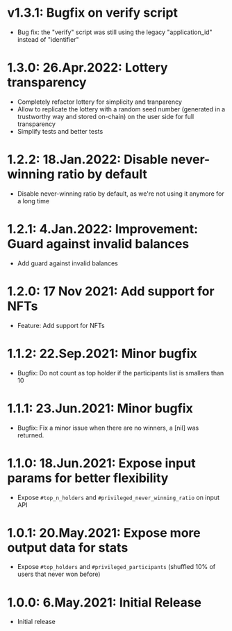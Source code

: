 # v1.3.1: Bugfix on verify script

* Bug fix: the "verify" script was still using the legacy "application_id" instead of "identifier"

# 1.3.0: 26.Apr.2022: Lottery transparency

* Completely refactor lottery for simplicity and tranparency
* Allow to replicate the lottery with a random seed number (generated in a trustworthy way and stored on-chain) on the user side for full transparency
* Simplify tests and better tests

# 1.2.2: 18.Jan.2022: Disable never-winning ratio by default

* Disable never-winning ratio by default, as we're not using it anymore for a long time

# 1.2.1: 4.Jan.2022: Improvement: Guard against invalid balances

* Add guard against invalid balances

# 1.2.0: 17 Nov 2021: Add support for NFTs

* Feature: Add support for NFTs

# 1.1.2: 22.Sep.2021: Minor bugfix

* Bugfix: Do not count as top holder if the participants list is smallers than 10

# 1.1.1: 23.Jun.2021: Minor bugfix

* Bugfix: Fix a minor issue when there are no winners, a [nil] was returned.

# 1.1.0: 18.Jun.2021: Expose input params for better flexibility

* Expose `#top_n_holders` and `#privileged_never_winning_ratio` on input API

# 1.0.1: 20.May.2021: Expose more output data for stats

* Expose `#top_holders` and `#privileged_participants` (shuffled 10% of users that never won before)

# 1.0.0: 6.May.2021: Initial Release

* Initial release
